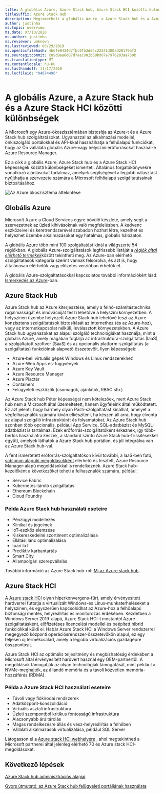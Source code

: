 ```yaml
---
title: A globális Azure, Azure Stack hub, Azure Stack HCI közötti különbségek
titleSuffix: Azure Stack Hub
description: Megismerheti a globális Azure, a Azure Stack hub és a Azure Stack HCI közötti különbségeket.
author: justinha
ms.topic: overview
ms.date: 07/10/2020
ms.author: justinha
ms.reviewer: unknown
ms.lastreviewed: 03/29/2019
ms.openlocfilehash: 4b6fe9434d7fbc0f62de4c22241300ad20170af2
ms.sourcegitcommit: c89d8aa6d07d7aec002b58bd07a7976203aa760b
ms.translationtype: MT
ms.contentlocale: hu-HU
ms.lasthandoff: 11/17/2020
ms.locfileid: "94674496"
---
```

# <a name="differences-between-global-azure-azure-stack-hub-and-azure-stack-hci"></a>A globális Azure, a Azure Stack hub és a Azure Stack HCI közötti különbségek

A Microsoft egy Azure-ökoszisztémában biztosítja az Azure-t és a Azure Stack hub szolgáltatásokat. Ugyanazzal az alkalmazási modellel, önkiszolgáló portálokkal és API-kkal használhatja a felhőalapú funkciókat, hogy az Ön vállalata globális Azure-vagy helyszíni erőforrásokat használ-e Azure Resource Manager.

Ez a cikk a globális Azure, Azure Stack hub és a Azure Stack HCI képességek közötti különbségeket ismerteti. Általános forgatókönyvekre vonatkozó ajánlásokat tartalmaz, amelyek segítségével a legjobb választást nyújthatja a szervezete számára a Microsoft felhőalapú szolgáltatásainak biztosításához.

![Az Azure ökoszisztéma áttekintése](./media/compare-azure-azure-stack/azure-family-updated.png)

## <a name="global-azure"></a>Globális Azure

Microsoft Azure a Cloud Services egyre bővülő készlete, amely segít a szervezetnek az üzleti kihívásoknak való megfelelésben. A kedvenc eszközeivel és keretrendszerével szabadon hozhat létre, kezelhet és helyezhet üzembe alkalmazásokat egy hatalmas, globális hálózaton.

A globális Azure több mint 100 szolgáltatást kínál a világszerte 54 régiókban. A globális Azure-szolgáltatások legfrissebb listáját a [*régiók által elérhető termékek*](https://azure.microsoft.com/regions/services)között tekintheti meg. Az Azure-ban elérhető szolgáltatások kategória szerint vannak felsorolva, és azt is, hogy általánosan elérhetők vagy előzetes verzióban érhetők el.

A globális Azure-szolgáltatásokkal kapcsolatos további információkért lásd: [Ismerkedés az Azure](/azure/?panel=get-started1&pivot=get-started)-ban.

## <a name="azure-stack-hub"></a>Azure Stack Hub

Azure Stack hub az Azure kiterjesztése, amely a felhő-számítástechnika rugalmasságát és innovációját teszi lehetővé a helyszíni környezetben. A helyszínen üzembe helyezett Azure Stack hub lehetővé teszi az Azure konzisztens szolgáltatások biztosítását az internethez (és az Azure-hoz), vagy az internetkapcsolat nélküli, leválasztott környezetekben. A Azure Stack hub ugyanazokat az alapul szolgáló technológiákat használja, mint a globális Azure, amely magában foglalja az infrastruktúra-szolgáltatás (IaaS), a szolgáltatott szoftver (SaaS) és az opcionális platform-szolgáltatás (a szolgáltatás) funkcióinak alapvető összetevőit. Ilyen képességek:

- Azure-beli virtuális gépek Windows és Linux rendszerekhez
- Azure-Web Apps és-függvények
- Azure Key Vault
- Azure Resource Manager
- Azure Piactér
- Containers
- Felügyeleti eszközök (csomagok, ajánlatok, RBAC stb.)

Az Azure Stack hub Péter képességei nem kötelezőek, mert Azure Stack hub nem a Microsoft által üzemeltetett, hanem ügyfeleink által működtetett. Ez azt jelenti, hogy bármely olyan Pásti-szolgáltatást kínálhat, amelyet a végfelhasználók számára kíván elkészíteni, ha készen áll arra, hogy elvonta az alapul szolgáló infrastruktúrát és folyamatokat. Az Azure Stack hub azonban több opcionális, például App Service, SQL-adatbázist és MySQL-adatbázist is tartalmaz. Ezek erőforrás-szolgáltatóként érkeznek, így több-bérlős használatra készek, a standard szintű Azure Stack hub-frissítésekkel együtt, amelyek láthatók a Azure Stack hub portálon, és jól integrálva van az Azure Stack hub-val.

A fent ismertetett erőforrás-szolgáltatókon kívül további, a IaaS-ben futó, [sablonon alapuló megoldásokként](https://github.com/Azure/AzureStack-QuickStart-Templates) elérhető és tesztelt, Azure Resource Manager-alapú megoldásokkal is rendelkeznek. Azure Stack hub-kezelőként a következőket teheti a felhasználók számára, például:

- Service Fabric
- Kubernetes-tároló szolgáltatás
- Ethereum Blockchain
- Cloud Foundry

### <a name="example-use-cases-for-azure-stack-hub"></a>Példa Azure Stack hub használati eseteire

- Pénzügyi modellezés
- Klinikai és jogcímek
- IoT-eszköz elemzése
- Kiskereskedelmi szortiment optimalizálása
- Ellátási lánc optimalizálása
- Ipari IoT
- Prediktív karbantartás
- Smart City
- Állampolgári szerepvállalás

További információ az Azure Stack hub-ról: [Mi az Azure stack hub](azure-stack-overview.md).

## <a name="azure-stack-hci"></a>Azure Stack HCI

A [Azure stack HCI](../hci/overview.md) olyan hiperkonvergens-fürt, amely érvényesített hardverrel futtatja a virtualizált Windows-és Linux-munkaterheléseket a helyszínen, és egyszerűen kapcsolódhat az Azure-hoz a felhőalapú biztonsági mentés, helyreállítás és monitorozás érdekében. Kezdetben a Windows Server 2019-alapú, Azure Stack HCI-t mostantól Azure-szolgáltatásként, előfizetéses licencelési modellel és beépített hibrid funkciókkal küldi el. Habár Azure Stack HCI a Windows Server rendszerrel megegyező központi operációsrendszer-összetevőkön alapul, ez egy teljesen új termékcsalád, amely a legjobb virtualizációs gazdagépre összpontosít.

Azure Stack HCI az optimális teljesítmény és megbízhatóság érdekében a Microsoft által érvényesített hardvert használ egy OEM-partnertől. A megoldások támogatják az olyan technológiák támogatását, mint például a NVMe-meghajtók, az állandó memória és a távoli közvetlen memória-hozzáférés (RDMA).

### <a name="example-use-cases-for-azure-stack-hci"></a>Példa a Azure Stack HCI használati eseteire

- Távoli vagy fiókirodai rendszerek
- Adatközpont-konszolidáció
- Virtuális asztali infrastruktúra
- Üzleti szempontból kritikus fontosságú infrastruktúra
- Alacsonyabb árú tárolás
- Magas rendelkezésre állás és vész-helyreállítás a felhőben
- Vállalati alkalmazások virtualizálása, például SQL Server

Látogasson el a [Azure stack HCI webhelyére](https://azure.microsoft.com/overview/azure-stack/hci/) , ahol megtekintheti a Microsoft partnerei által jelenleg elérhető 70 és Azure stack HCI-megoldásokat.

## <a name="next-steps"></a>Következő lépések

[Azure Stack hub adminisztrációs alapjai](azure-stack-manage-basics.md)

[Gyors útmutató: az Azure Stack hub felügyeleti portáljának használata](azure-stack-manage-portals.md)

